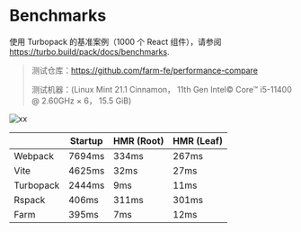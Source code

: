 # Benchmarks

使用 Turbopack 的基准案例（1000 个 React 组件），请参阅 https://turbo.build/pack/docs/benchmarks.

> 测试仓库：https://github.com/farm-fe/performance-compare
>
> 测试机器：(Linux Mint 21.1 Cinnamon， 11th Gen Intel© Core™ i5-11400 @ 2.60GHz × 6， 15.5 GiB)

![xx](/img/benchmark.png)

|                     | **Startup**  | **HMR (Root)**  | **HMR (Leaf)**  |
| ------------------- | ------- | ----- | --- |
| Webpack      | 7694ms   | 334ms | 267ms |
| Vite         | 4625ms  | 32ms  | 27ms |
| Turbopack   | 2444ms | 9ms | 11ms |
| Rspack   | 406ms | 311ms | 301ms |
| Farm    | 395ms  | 7ms  | 12ms  |

